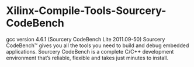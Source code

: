# Xilinx-Compile-Tools-Sourcery-CodeBench
gcc version 4.6.1 (Sourcery CodeBench Lite 2011.09-50) 
Sourcery CodeBench™ gives you all the tools you need to build and debug embedded applications.
Sourcery CodeBench is a complete C/C++ development environment that’s reliable, flexible and takes just minutes to install.
